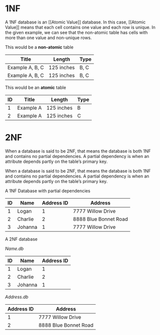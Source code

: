 # 1NF
A 1NF database is an [[Atomic Value]] database. In this case, [[Atomic Value]] means that each cell contains one value and each row is unique. In the given example, we can see that the non-atomic table has cells with more than one value and non-unique rows.


This would be a **non-atomic** table

| Title           | Length     | Type |
| --------------- | ---------- | ---- |
| Example A, B, C | 125 inches | B, C |
| Example A, B, C | 125 inches | B, C |

This would be an **atomic** table

| ID | Title     | Length     | Type |
|----|-----------|------------|------|
| 1  | Example A | 125 inches | B    |
| 2  | Example A | 125 inches | C    |

# 2NF
When a database is said to be 2NF, that means the database is both 1NF and contains no partial dependencies. A partial dependency is when an attribute depends partly on the table’s primary key.


When a database is said to be 2NF, that means the database is both 1NF and contains no partial dependencies. A partial dependency is when an attribute depends partly on the table’s primary key.

A 1NF Database with partial dependencies

| ID | Name    | Address ID | Address               |
|----|---------|------------|-----------------------|
| 1  | Logan   | 1          | 7777 Willow Drive     |
| 2  | Charlie | 2          | 8888 Blue Bonnet Road |
| 3  | Johanna | 1          | 7777 Willow Drive     |
A 2NF database

*Name.db*

| ID | Name    | Address ID |
|----|---------|------------|
| 1  | Logan   | 1          |
| 2  | Charlie | 2          |
| 3  | Johanna | 1          |

*Address.db*

| Address ID | Address               |
|------------|-----------------------|
| 1          | 7777 Willow Drive     |
| 2          | 8888 Blue Bonnet Road |


